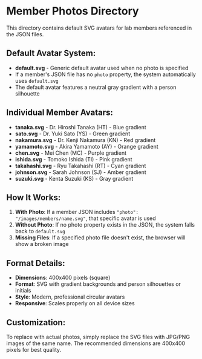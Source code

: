 # Member Photos Directory

This directory contains default SVG avatars for lab members referenced in the JSON files.

## Default Avatar System:
- **default.svg** - Generic default avatar used when no photo is specified
- If a member's JSON file has no `photo` property, the system automatically uses `default.svg`
- The default avatar features a neutral gray gradient with a person silhouette

## Individual Member Avatars:
- **tanaka.svg** - Dr. Hiroshi Tanaka (HT) - Blue gradient
- **sato.svg** - Dr. Yuki Sato (YS) - Green gradient  
- **nakamura.svg** - Dr. Kenji Nakamura (KN) - Red gradient
- **yamamoto.svg** - Akira Yamamoto (AY) - Orange gradient
- **chen.svg** - Mei Chen (MC) - Purple gradient
- **ishida.svg** - Tomoko Ishida (TI) - Pink gradient
- **takahashi.svg** - Ryu Takahashi (RT) - Cyan gradient
- **johnson.svg** - Sarah Johnson (SJ) - Amber gradient
- **suzuki.svg** - Kenta Suzuki (KS) - Gray gradient

## How It Works:
1. **With Photo**: If a member JSON includes `"photo": "/images/members/name.svg"`, that specific avatar is used
2. **Without Photo**: If no photo property exists in the JSON, the system falls back to `default.svg`
3. **Missing Files**: If a specified photo file doesn't exist, the browser will show a broken image

## Format Details:
- **Dimensions**: 400x400 pixels (square)
- **Format**: SVG with gradient backgrounds and person silhouettes or initials
- **Style**: Modern, professional circular avatars
- **Responsive**: Scales properly on all device sizes

## Customization:
To replace with actual photos, simply replace the SVG files with JPG/PNG images of the same name. The recommended dimensions are 400x400 pixels for best quality.
